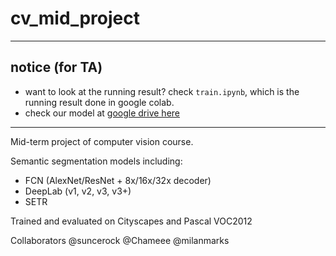 # cv_mid_project
***
## notice (for TA)
- want to look at the running result? check `train.ipynb`, which is the running result done in google colab.
- check our model at [google drive here](https://drive.google.com/file/d/1bki4U2eAfjtUF-Y9K_NNLkZKDvda9_8v/view?usp=sharing)
***
Mid-term project of computer vision course.

Semantic segmentation models including:
  - FCN (AlexNet/ResNet + 8x/16x/32x decoder)
  - DeepLab (v1, v2, v3, v3+)
  - SETR

Trained and evaluated on Cityscapes and Pascal VOC2012

Collaborators @suncerock @Chameee @milanmarks
